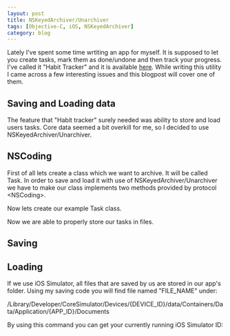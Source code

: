 ```yaml
---
layout: post
title: NSKeyedArchiver/Unarchiver
tags: [Objective-C, iOS, NSKeyedArchiver]
category: blog
---
```

Lately I've spent some time wrtiting an app for myself. It is supposed to let you create tasks, mark them as done/undone and then track your progress. I've called it "Habit Tracker" and it is available
<a href="https://github.com/Eluss/HabitTracker" target="_blank">here</a>. While writing this utility I came across a few interesting issues and this blogpost will cover one of them.

Saving and Loading data
---

The feature that "Habit tracker" surely needed was ability to store and load users tasks. Core data seemed a bit overkill for me, so I decided to use NSKeyedArchiver/Unarchiver.

NSCoding
---
First of all lets create a class which we want to archive. It will be called Task. In order to save and load it with use of NSKeyedArchiver/Unarchiver we have to make our class implements two methods provided by protocol \<NSCoding\>.
<script src="https://gist.github.com/Eluss/fb436b922e73aa7e0f50.js"></script>

Now lets create our example Task class.

<script src="https://gist.github.com/Eluss/2cd388a213795b949403.js"></script>

<script src="https://gist.github.com/Eluss/0ee3bc08b6805c36c61d.js"></script>

Now we are able to properly store our tasks in files.

Saving
---
<script src="https://gist.github.com/Eluss/ad7b1e1d00f9a49f8978.js"></script>

Loading
---
<script src="https://gist.github.com/Eluss/565c38f567ab5482202b.js"></script>

If we use iOS Simulator, all files that are saved by us are stored in our app's folder. Using my saving code you will find file named "FILE_NAME" under:

/Library/Developer/CoreSimulator/Devices/{DEVICE_ID}/data/Containers/Data/Application/{APP_ID}/Documents

By using this command you can get your currently running iOS Simulator ID:
<script src="https://gist.github.com/Eluss/d10d6e783bd5c17dfee3.js"></script>
